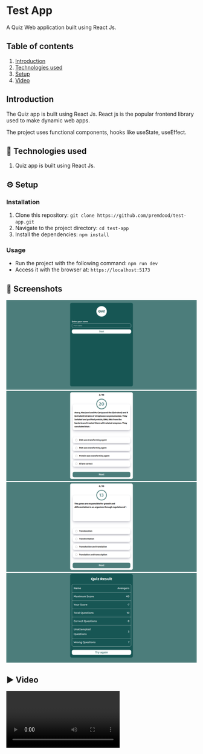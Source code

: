 # Test App

A Quiz Web application built using React Js.

## Table of contents

1. [Introduction](#introduction)
2. [Technologies used](#technologie-used)
3. [Setup](#setup)
4. [Video](#video)

## Introduction

The Quiz app is built using React Js. React js is the popular frontend library used to make dynamic web apps.

The project uses functional components, hooks like useState, useEffect.

## 🚀 Technologies used

1. Quiz app is built using React Js.

## ⚙️ Setup

### Installation

1. Clone this repository:
   `git clone https://github.com/premdood/test-app.git`
2. Navigate to the project directory:
   `cd test-app`
3. Install the dependencies:
   `npm install`

### Usage

- Run the project with the following command:
  `npm run dev`
- Access it with the browser at:
  `https://localhost:5173`

## 📸 Screenshots

![App screenshot 1](./assets/screenshot-1.png)
![App screenshot 2](./assets/screenshot-2.png)
![App screenshot 3](./assets/screenshot-3.png)
![App screenshot 4](./assets/screenshot-4.png)

## ▶️ Video

<video src='https://github.com/user-attachments/assets/0ff859bb-3e55-4dd6-8df0-67f83c13e194'></video>